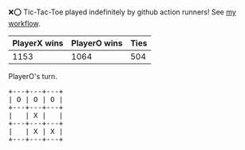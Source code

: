 :x::o: Tic-Tac-Toe played indefinitely by github action runners! See [my workflow](.github/workflows/play.yaml).

|PlayerX wins|PlayerO wins|Ties|
|-|-|-|
|1153|1064|504|

PlayerO's turn.

<pre>
+---+---+---+
| O | O | O |
+---+---+---+
|   | X |   |
+---+---+---+
|   | X | X |
+---+---+---+
</pre>